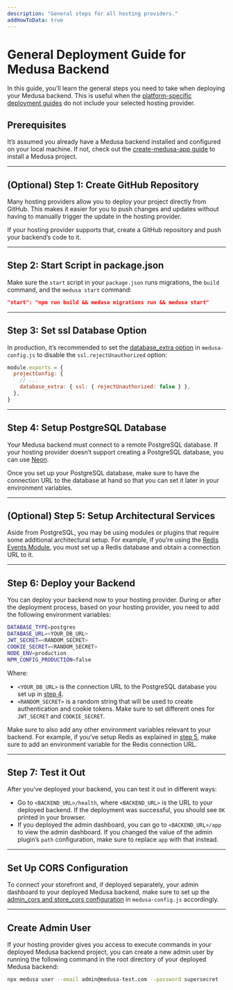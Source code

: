 ```yaml
---
description: "General steps for all hosting providers."
addHowToData: true
---
```


# General Deployment Guide for Medusa Backend

In this guide, you’ll learn the general steps you need to take when deploying your Medusa backend. This is useful when the [platform-specific deployment guides](./index.mdx) do not include your selected hosting provider.

## Prerequisites

It’s assumed you already have a Medusa backend installed and configured on your local machine. If not, check out the [create-medusa-app guide](../../create-medusa-app.mdx) to install a Medusa project.

---

## (Optional) Step 1: Create GitHub Repository

Many hosting providers allow you to deploy your project directly from GitHub. This makes it easier for you to push changes and updates without having to manually trigger the update in the hosting provider.

If your hosting provider supports that, create a GitHub repository and push your backend’s code to it.

---

## Step 2: Start Script in package.json

Make sure the `start` script in your `package.json` runs migrations, the `build` command, and the `medusa start` command:

```json title=package.json
"start": "npm run build && medusa migrations run && medusa start"
```

---

## Step 3: Set ssl Database Option

In production, it’s recommended to set the [database_extra option](../../development/backend/configurations.md#database_extra) in `medusa-config.js` to disable the `ssl.rejectUnauthorized` option:

```jsx title=medusa-config.js
module.exports = {
  projectConfig: {
    // ...
    database_extra: { ssl: { rejectUnauthorized: false } },
  },
}
```

---

## Step 4: Setup PostgreSQL Database

Your Medusa backend must connect to a remote PostgreSQL database. If your hosting provider doesn’t support creating a PostgreSQL database, you can use [Neon](https://neon.tech/).

Once you set up your PostgreSQL database, make sure to have the connection URL to the database at hand so that you can set it later in your environment variables.

---

## (Optional) Step 5: Setup Architectural Services

Aside from PostgreSQL, you may be using modules or plugins that require some additional architectural setup. For example, if you’re using the [Redis Events Module](../../development/events/modules/redis.md), you must set up a Redis database and obtain a connection URL to it.

---

## Step 6: Deploy your Backend

You can deploy your backend now to your hosting provider. During or after the deployment process, based on your hosting provider, you need to add the following environment variables:

```bash
DATABASE_TYPE=postgres
DATABASE_URL=<YOUR_DB_URL>
JWT_SECRET=<RANDOM_SECRET>
COOKIE_SECRET=<RANDOM_SECRET>
NODE_ENV=production
NPM_CONFIG_PRODUCTION=false
```

Where:

- `<YOUR_DB_URL>` is the connection URL to the PostgreSQL database you set up in [step 4](#step-4-setup-postgresql-database).
- `<RANDOM_SECRET>` is a random string that will be used to create authentication and cookie tokens. Make sure to set different ones for `JWT_SECRET` and `COOKIE_SECRET`.

Make sure to also add any other environment variables relevant to your backend. For example, if you’ve setup Redis as explained in [step 5](#optional-step-5-setup-architectural-services), make sure to add an environment variable for the Redis connection URL.

---

## Step 7: Test it Out

After you’ve deployed your backend, you can test it out in different ways:

- Go to `<BACKEND_URL>/health`, where `<BACKEND_URL>` is the URL to your deployed backend. If the deployment was successful, you should see `OK` printed in your browser.
- If you deployed the admin dashboard, you can go to `<BACKEND_URL>/app` to view the admin dashboard. If you changed the value of the admin plugin’s `path` configuration, make sure to replace `app` with that instead.

---

## Set Up CORS Configuration

To connect your storefront and, if deployed separately, your admin dashboard to your deployed Medusa backend, make sure to set up the [admin_cors and store_cors configuration](../../development/backend/configurations.md#admin_cors-and-store_cors) in `medusa-config.js` accordingly.

---

## Create Admin User

If your hosting provider gives you access to execute commands in your deployed Medusa backend project, you can create a new admin user by running the following command in the root directory of your deployed Medusa backend:

```bash
npx medusa user --email admin@medusa-test.com --password supersecret
```

